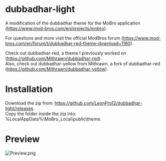 # dubbadhar-light
A modification of the dubbadhar theme for the MoBro application (https://www.mod-bros.com/en/projects/mobro).

For questions and more visit the official ModBros forum (https://www.mod-bros.com/en/forum/t/dubbadhar-red-theme-download~1160).

Check out dubbadhar-red, a theme I previously worked on (https://github.com/Mithrawn/dubbadhar-red).  
Also, check out dubbadhar-yellow from Mithrawn, a fork of dubbadhar-red (https://github.com/Mithrawn/dubbadhar-yellow).

# Installation
Download the zip from: https://github.com/LeonPro12/dubbadhar-light/releases.  
Copy the folder inside the zip into: %LocalAppData%\MoBro_Local\public\theme.

# Preview
![Preview.png](https://github.com/LeonPro12/dubbadhar-light/blob/master/Preview.png)
